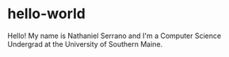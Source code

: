 # hello-world

Hello! My name is Nathaniel Serrano and I'm a Computer Science Undergrad at the University of Southern Maine.
